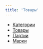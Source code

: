 ```yaml
---
title: 'Товары'
---
```


- [Категории](categories.md)
- [Товары](items.md)
- [Партии](dashboardlots.md)
- [Марки](marks.md)

